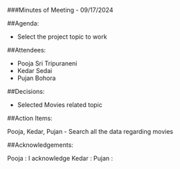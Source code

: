 ###Minutes of Meeting - 09/17/2024

##Agenda:

 - Select the project topic to work

##Attendees:

- Pooja Sri Tripuraneni
- Kedar Sedai
- Pujan Bohora

##Decisions:

- Selected Movies related topic

##Action Items:

Pooja, Kedar, Pujan - Search all the data regarding movies

##Acknowledgements:

Pooja : I acknowledge
Kedar :
Pujan : 
